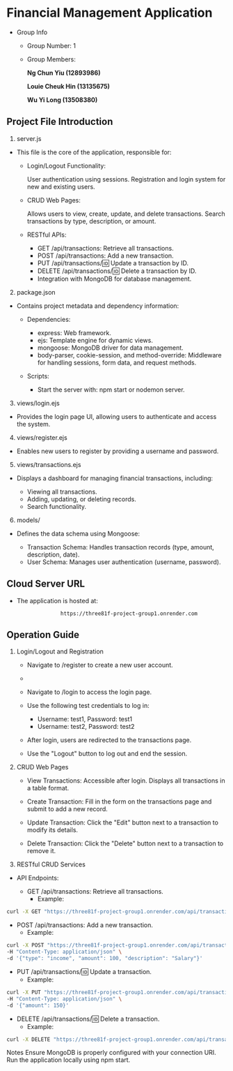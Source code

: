# Financial Management Application
   * Group Info
     * Group Number: 1
     * Group Members:
       
       **Ng Chun Yiu (12893986)**
       
       **Louie Cheuk Hin (13135675)**
       
       **Wu Yi Long (13508380)**

       
## Project File Introduction
1. server.js
* This file is the core of the application, responsible for:

  * Login/Logout Functionality:
    
    User authentication using sessions.
    Registration and login system for new and existing users.

  * CRUD Web Pages:
    
    Allows users to view, create, update, and delete transactions.
    Search transactions by type, description, or amount.

  * RESTful APIs:
    
    - GET /api/transactions: Retrieve all transactions.
    - POST /api/transactions: Add a new transaction.
    - PUT /api/transactions/:id: Update a transaction by ID.
    - DELETE /api/transactions/:id: Delete a transaction by ID.
    - Integration with MongoDB for database management.

2. package.json
     
  * Contains project metadata and dependency information:

    * Dependencies:
    
      - express: Web framework.
      - ejs: Template engine for dynamic views.
      - mongoose: MongoDB driver for data management.
      - body-parser, cookie-session, and method-override: Middleware for handling sessions, form data, and request methods.

    * Scripts:
      - Start the server with: npm start or nodemon server.

3. views/login.ejs
     
  * Provides the login page UI, allowing users to authenticate and access the system.


4. views/register.ejs

  * Enables new users to register by providing a username and password.


5. views/transactions.ejs 

  * Displays a dashboard for managing financial transactions, including:

      - Viewing all transactions.
      - Adding, updating, or deleting records.
      - Search functionality.
    
6. models/
     
  * Defines the data schema using Mongoose:

    - Transaction Schema: Handles transaction records (type, amount, description, date).
    - User Schema: Manages user authentication (username, password).

## Cloud Server URL
* The application is hosted at:
  
                    https://three81f-project-group1.onrender.com
  
## Operation Guide

1. Login/Logout and Registration
   
    - Navigate to /register to create a new user account.
    - 
    - Navigate to /login to access the login page.
      
    - Use the following test credentials to log in:
      - Username: test1, Password: test1
      - Username: test2, Password: test2
      
    - After login, users are redirected to the transactions page.
      
    - Use the "Logout" button to log out and end the session.

3. CRUD Web Pages
   
    - View Transactions: Accessible after login. Displays all transactions in a table format.
    
    - Create Transaction: Fill in the form on the transactions page and submit to add a new record.
    
    - Update Transaction: Click the "Edit" button next to a transaction to modify its details.
    
    - Delete Transaction: Click the "Delete" button next to a transaction to remove it.

4. RESTful CRUD Services
   
* API Endpoints:

  * GET /api/transactions: Retrieve all transactions.
    * Example:
~~~sh
curl -X GET "https://three81f-project-group1.onrender.com/api/transactions"
~~~

  * POST /api/transactions: Add a new transaction.
    * Example:
~~~sh
curl -X POST "https://three81f-project-group1.onrender.com/api/transactions" \
-H "Content-Type: application/json" \
-d '{"type": "income", "amount": 100, "description": "Salary"}'
~~~

  * PUT /api/transactions/:id: Update a transaction.
    *  Example:
~~~sh
curl -X PUT "https://three81f-project-group1.onrender.com/api/transactions/123" \
-H "Content-Type: application/json" \
-d '{"amount": 150}'
~~~

  * DELETE /api/transactions/:id: Delete a transaction.
    * Example:
~~~sh
curl -X DELETE "https://three81f-project-group1.onrender.com/api/transactions/123"
~~~

  Notes
  Ensure MongoDB is properly configured with your connection URI.
Run the application locally using npm start.
